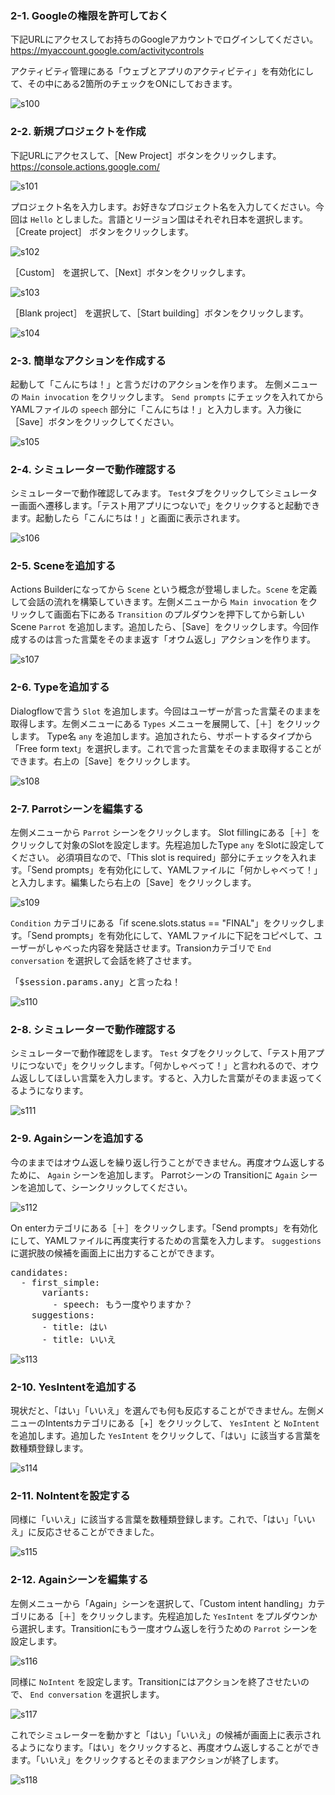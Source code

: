 ### 2-1. Googleの権限を許可しておく
下記URLにアクセスしてお持ちのGoogleアカウントでログインしてください。
https://myaccount.google.com/activitycontrols

アクティビティ管理にある「ウェブとアプリのアクティビティ」を有効化にして、その中にある2箇所のチェックをONにしておきます。

![s100](https://qiita-image-store.s3.ap-northeast-1.amazonaws.com/0/154355/f2eca4ab-649a-0362-9c21-39b2914458d8.png)

### 2-2. 新規プロジェクトを作成
下記URLにアクセスして、［New Project］ボタンをクリックします。
https://console.actions.google.com/

![s101](https://qiita-image-store.s3.ap-northeast-1.amazonaws.com/0/154355/25f11e20-3880-ae81-aa6c-39cb9886d0af.png)

プロジェクト名を入力します。お好きなプロジェクト名を入力してください。今回は `Hello` としました。言語とリージョン国はそれぞれ日本を選択します。
［Create project］ ボタンをクリックします。

![s102](images/s102.png)

［Custom］ を選択して、［Next］ボタンをクリックします。

![s103](images/s103.png)

［Blank project］ を選択して、［Start building］ボタンをクリックします。

![s104](images/s104.png)

### 2-3. 簡単なアクションを作成する
起動して「こんにちは！」と言うだけのアクションを作ります。
左側メニューの `Main invocation` をクリックします。 `Send prompts` にチェックを入れてからYAMLファイルの `speech` 部分に「こんにちは！」と入力します。入力後に［Save］ボタンをクリックしてください。

![s105](images/s105.png)

### 2-4. シミュレーターで動作確認する
シミュレーターで動作確認してみます。 `Test`タブをクリックしてシミュレーター画面へ遷移します。「テスト用アプリにつないで」をクリックすると起動できます。起動したら「こんにちは！」と画面に表示されます。

![s106](images/s106.png)

### 2-5. Sceneを追加する
Actions Builderになってから `Scene` という概念が登場しました。`Scene` を定義して会話の流れを構築していきます。左側メニューから `Main invocation` をクリックして画面右下にある `Transition` のプルダウンを押下してから新しいScene `Parrot` を追加します。追加したら、［Save］をクリックします。今回作成するのは言った言葉をそのまま返す「オウム返し」アクションを作ります。

![s107](images/s107.png)

### 2-6. Typeを追加する
Dialogflowで言う `Slot` を追加します。今回はユーザーが言った言葉そのままを取得します。左側メニューにある `Types` メニューを展開して、［＋］をクリックします。 Type名 `any` を追加します。追加されたら、サポートするタイプから「Free form text」を選択します。これで言った言葉をそのまま取得することができます。右上の［Save］をクリックします。

![s108](images/s108.png)

### 2-7. Parrotシーンを編集する
左側メニューから `Parrot` シーンをクリックします。 Slot fillingにある［＋］をクリックして対象のSlotを設定します。先程追加したType `any` をSlotに設定してください。
必須項目なので、「This slot is required」部分にチェックを入れます。「Send prompts」を有効化にして、YAMLファイルに「何かしゃべって！」と入力します。編集したら右上の［Save］をクリックします。

![s109](images/s109.png)

`Condition` カテゴリにある「if scene.slots.status == "FINAL"」をクリックします。「Send prompts」を有効化にして、YAMLファイルに下記をコピペして、ユーザーがしゃべった内容を発話させます。Transionカテゴリで `End conversation` を選択して会話を終了させます。

<pre class="file" data-target="clipboard">
「$session.params.any」と言ったね！
</pre>

![s110](images/s110.png)

### 2-8. シミュレーターで動作確認する
シミュレーターで動作確認をします。 `Test` タブをクリックして、「テスト用アプリにつないで」をクリックします。「何かしゃべって！」と言われるので、オウム返ししてほしい言葉を入力します。すると、入力した言葉がそのまま返ってくるようになります。

![s111](images/s111.png)

### 2-9. Againシーンを追加する
今のままではオウム返しを繰り返し行うことができません。再度オウム返しするために、 `Again` シーンを追加します。 Parrotシーンの Transitionに `Again` シーンを追加して、シーンクリックしてください。

![s112](images/s112.png)

On enterカテゴリにある［＋］をクリックします。「Send prompts」を有効化にして、YAMLファイルに再度実行するための言葉を入力します。 `suggestions` に選択肢の候補を画面上に出力することができます。

<pre class="file" data-target="clipboard">
candidates:
  - first_simple:
      variants:
        - speech: もう一度やりますか？
    suggestions:
      - title: はい
      - title: いいえ
</pre>

![s113](images/s113.png)

### 2-10. YesIntentを追加する
現状だと、「はい」「いいえ」を選んでも何も反応することができません。左側メニューのIntentsカテゴリにある［+］をクリックして、 `YesIntent` と `NoIntent` を追加します。追加した `YesIntent` をクリックして、「はい」に該当する言葉を数種類登録します。

![s114](images/s114.png)

### 2-11. NoIntentを設定する
同様に「いいえ」に該当する言葉を数種類登録します。これで、「はい」「いいえ」に反応させることができました。

![s115](images/s115.png)

### 2-12. Againシーンを編集する
左側メニューから「Again」シーンを選択して、「Custom intent handling」カテゴリにある［＋］をクリックします。先程追加した `YesIntent` をプルダウンから選択します。Transitionにもう一度オウム返しを行うための `Parrot` シーンを設定します。

![s116](images/s116.png)

同様に `NoIntent` を設定します。Transitionにはアクションを終了させたいので、 `End conversation` を選択します。

![s117](images/s117.png)

これでシミュレーターを動かすと「はい」「いいえ」の候補が画面上に表示されるようになります。「はい」をクリックすると、再度オウム返しすることができます。「いいえ」をクリックするとそのままアクションが終了します。

![s118](images/s118.png)
